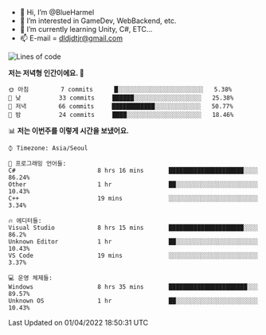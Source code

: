 - 👋 Hi, I’m @BlueHarmel
- 👀 I’m interested in GameDev, WebBackend, etc.
- 🌱 I’m currently learning Unity, C#, ETC...
- 📫 E-mail = dldjdtjr@gmail.com
  <!--START_SECTION:waka-->
![Lines of code](https://img.shields.io/badge/%EC%A0%80%EB%8A%94%20%EC%97%AC%ED%83%9C%EA%B9%8C%EC%A7%80%20-275%20Thousand%20%EC%A4%84%EC%9D%98%20%EC%BD%94%EB%93%9C%EB%A5%BC%20%EC%9E%91%EC%84%B1%ED%96%88%EC%96%B4%EC%9A%94.-blue)

**저는 저녁형 인간이에요. 🦉** 

```text
🌞 아침         7 commits      █░░░░░░░░░░░░░░░░░░░░░░░░   5.38% 
🌆 낮　         33 commits     ██████░░░░░░░░░░░░░░░░░░░   25.38% 
🌃 저녁         66 commits     ████████████░░░░░░░░░░░░░   50.77% 
🌙 밤　         24 commits     ████░░░░░░░░░░░░░░░░░░░░░   18.46%

```


📊 **저는 이번주를 이렇게 시간을 보냈어요.** 

```text
⌚︎ Timezone: Asia/Seoul

💬 프로그래밍 언어들: 
C#                       8 hrs 16 mins       █████████████████████░░░░   86.24% 
Other                    1 hr                ██░░░░░░░░░░░░░░░░░░░░░░░   10.43% 
C++                      19 mins             ░░░░░░░░░░░░░░░░░░░░░░░░░   3.34%

🔥 에디터들: 
Visual Studio            8 hrs 15 mins       █████████████████████░░░░   86.2% 
Unknown Editor           1 hr                ██░░░░░░░░░░░░░░░░░░░░░░░   10.43% 
VS Code                  19 mins             ░░░░░░░░░░░░░░░░░░░░░░░░░   3.37%

💻 운영 체제들: 
Windows                  8 hrs 35 mins       ██████████████████████░░░   89.57% 
Unknown OS               1 hr                ██░░░░░░░░░░░░░░░░░░░░░░░   10.43%

```


 Last Updated on 01/04/2022 18:50:31 UTC
<!--END_SECTION:waka-->
<!---
BlueHarmel/BlueHarmel is a ✨ special ✨ repository because its `README.md` (this file) appears on your GitHub profile.
You can click the Preview link to take a look at your changes.
--->

